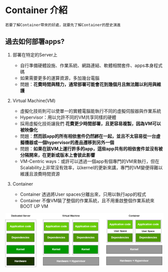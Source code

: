 # Container 介紹
    若要了解Container帶來的好處，就要先了解Container的歷史演進

## 過去如何部署apps?

1. 部署在特定的Server上
    - 自行準備硬體設施、作業系統、網路連結、軟體相關套件、apps本身程式碼
    - 如果需要更多的運算資源，多加幾台電腦
    - 問題：**花費時間與精力，通常部署可能會花到幾個月且無法難以利用與維護**

2. Virtual Machine(VM)
    - 虛擬化技術則可以使單一的實體電腦能執行不同的虛擬伺服器與作業系統
    - Hypervisor：用以允許不同的VM共享同樣的硬體
    - 採用虛擬化技術讓我們 **花費更少時間部署，且更容易複製，因為VM可以被映像化**
    - 問題：**然而該app的所有相依套件仍然綁在一起，並且不太容易從一台虛擬機器或一個hypervisor的產品遷移到另外一個**
    - 問題：**如果在該VM上運行許多的app，這些app共有的相依套件並沒有被分隔開來，在更新或版本上會彼此影響**
    - VM-Centric ways：或許可以透過一個app有個專門的VM來執行，但在Scalability上非常沒有效率，以kernel的更新來講，專門的VM變便得難以維護且浪費時間資源

3. Container
    - Container 透過將User spaces分離出來，只用以執行app的程式
    - Container 不像VM裝了整個的作業系統，且不用重啟整個作業系統來BOOT UP VM

![container_img](imgs/container_involving.png)


